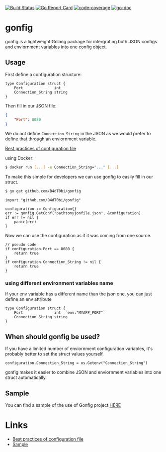 [![Build Status](https://travis-ci.org/B4dT0bi/gonfig.svg?branch=master)](https://travis-ci.org/B4dT0bi/gonfig) [![Go Report Card](https://goreportcard.com/badge/github.com/B4dT0bi/gonfig)](https://goreportcard.com/report/github.com/B4dT0bi/gonfig) [![code-coverage](http://gocover.io/_badge/github.com/B4dT0bi/gonfig)](http://gocover.io/github.com/B4dT0bi/gonfig/) [![go-doc](https://godoc.org/github.com/B4dT0bi/gonfig?status.svg)](https://godoc.org/github.com/B4dT0bi/gonfig)

# gonfig

gonfig is a lightweight Golang package for intergrating both JSON configs and enviornment variables into one config object.

## Usage

First define a configuration structure:

```golang
type Configuration struct {
	Port              int
	Connection_String string
}
```

Then fill in our JSON file:

```json
{
	"Port": 8080
}
```

We do not define `Connection_String` in the JSON as we would prefer to define that through an enviornment variable.

[Best practices of configuration file](https://medium.com/@tkanos/best-practices-for-configuration-file-in-your-code-2d6add3f4b86#.dze386j1t)

using Docker:
```bash
$ docker run [...] -e Connection_String="..." [...]
```

To make this simple for developers we can use gonfig to easily fill in our struct.

```bash
$ go get github.com/B4dT0bi/gonfig
```

```golang
import "github.com/B4dT0bi/gonfig"

configuration := Configuration{}
err := gonfig.GetConf("pathtomyjonfile.json", &configuration)
if err != nil {
	panic(err)
}
```

Now we can use the configuration as if it was coming from one source.

```golang
// pseudo code
if configuration.Port == 8080 {
	return true
}
if configuration.Connection_String != nil {
	return true
}
```

### using different environment variables name

If your env variable has a different name than the json one, you can just define an env attribute

```golang
type Configuration struct {
	Port              int  `env:"MYAPP_PORT"`
	Connection_String string
}
```

## When should gonfig be used?

If you have a limited number of enviornment configuration variables, it's probably better to set the struct values yourself.

```golang
configuration.Connection_String = os.Getenv("Connection_String")
```

gonfig makes it easier to combine JSON and enviornment variables into one struct automatically.

## Sample

You can find a sample of the use of Gonfig project [HERE](https://github.com/Tkanos/gonfig-sample)


# Links
- [Best practices of configuration file](https://medium.com/@tkanos/best-practices-for-configuration-file-in-your-code-2d6add3f4b86#.dze386j1t)
- [Sample](https://github.com/Tkanos/gonfig-sample)
